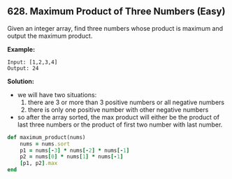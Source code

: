 ## 628. Maximum Product of Three Numbers (Easy)
Given an integer array, find three numbers whose product is maximum and output the maximum product.

__Example:__
```
Input: [1,2,3,4]
Output: 24
```

__Solution:__
- we will have two situations:
    1. there are 3 or more than 3 positive numbers or all negative numbers
    2. there is only one positive number with other negative numbers
- so after the array sorted, the max product will either be the product of last three numbers or the product of first two number with last number.

```ruby
def maximum_product(nums)
    nums = nums.sort
    p1 = nums[-3] * nums[-2] * nums[-1]
    p2 = nums[0] * nums[1] * nums[-1]
    [p1, p2].max
end
```
